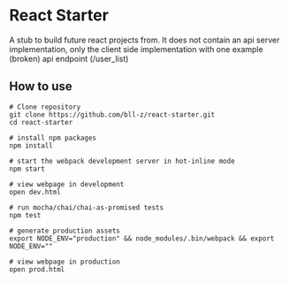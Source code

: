 React Starter
===============================

A stub to build future react projects from. 
It does not contain an api server implementation, 
only the client side implementation with one example (broken) api endpoint (/user_list)


How to use
-------------------------------------

    # Clone repository
    git clone https://github.com/bll-z/react-starter.git
    cd react-starter

    # install npm packages
    npm install

    # start the webpack development server in hot-inline mode
    npm start

    # view webpage in development
    open dev.html

    # run mocha/chai/chai-as-promised tests
    npm test

    # generate production assets
    export NODE_ENV="production" && node_modules/.bin/webpack && export NODE_ENV=""

    # view webpage in production
    open prod.html

